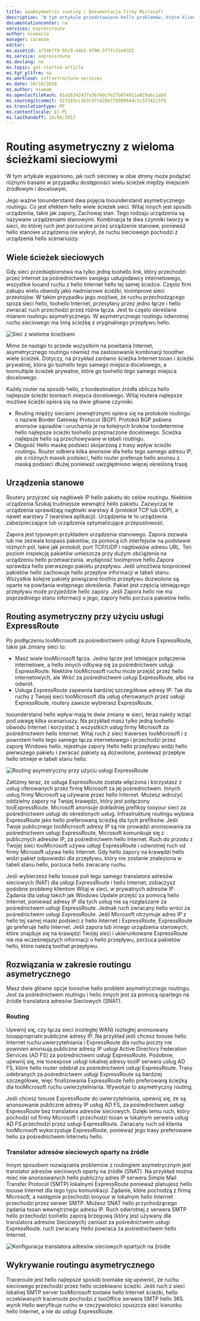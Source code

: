 ```yaml
---
title: aaaAsymmetric routing | Dokumentacja firmy Microsoft
description: "W tym artykule przedstawiono hello problemów, które klient może sprostać asymetrycznego routingu w sieci z wielu docelowego tooa łącza."
documentationcenter: na
services: expressroute
author: osamazia
manager: carmonm
editor: 
ms.assetid: a754bff9-95c9-44b5-9796-377fc21e8322
ms.service: expressroute
ms.devlang: na
ms.topic: get-started-article
ms.tgt_pltfrm: na
ms.workload: infrastructure-services
ms.date: 10/10/2016
ms.author: osamam
ms.openlocfilehash: 01a16242437a3674dcfe27b074911a829a6c1abd
ms.sourcegitcommit: 523283cc1b3c37c428e77850964dc1c33742c5f0
ms.translationtype: MT
ms.contentlocale: pl-PL
ms.lasthandoff: 10/06/2017
---
```

# <a name="asymmetric-routing-with-multiple-network-paths"></a>Routing asymetryczny z wieloma ścieżkami sieciowymi
W tym artykule wyjaśniono, jak ruch sieciowy w obie strony może podążać różnymi trasami w przypadku dostępności wielu ścieżek między miejscem źródłowym i docelowym.

Jego ważne toounderstand dwa pojęcia toounderstand asymetrycznego routingu. Co jest efektem hello wiele ścieżek sieci. Witaj innych jest sposób urządzenia, takie jak zapory, Zachowaj stan. Tego rodzaju urządzenia są nazywane urządzeniami stanowymi. Kombinacja te dwa czynniki tworzy w sieci, do której ruch jest porzucone przez urządzenie stanowe, ponieważ hello stanowe urządzenia nie wykrył, że ruchu sieciowego pochodzi z urządzenia hello scenariuszy.

## <a name="multiple-network-paths"></a>Wiele ścieżek sieciowych
Gdy sieci przedsiębiorstwa ma tylko jedną toohello link, który przechodzi przez Internet za pośrednictwem swojego usługodawcy internetowego, wszystkie tooand ruchu z hello Internet hello tej samej ścieżce. Często firm zakupu wielu obwody jako nadmiarowe ścieżki, tooimprove sieci przestojów. W takim przypadku jego możliwe, że ruchu przechodzącego spoza sieci hello, toohello Internet, przesyłany przez jedno łącze i hello zwracać ruch przechodzi przez różne łącza. Jest to często określane mianem routingu asymetrycznego. W asymetrycznego routingu odwrotnej ruchu sieciowego ma inną ścieżkę z oryginalnego przepływu hello.

![Sieć z wieloma ścieżkami](./media/expressroute-asymmetric-routing/AsymmetricRouting3.png)

Mimo że nastąpi to przede wszystkim na powitania Internet, asymetrycznego routingu również ma zastosowanie kombinacji tooother wiele ścieżek. Dotyczy, na przykład zarówno ścieżka Internet tooan i ścieżki prywatnej, która go toohello tego samego miejsca docelowego, a toomultiple ścieżek prywatne, które go toohello tego samego miejsca docelowego.

Każdy router na sposób hello, z toodestination źródła oblicza hello najlepsze ścieżki tooreach miejsca docelowego. Witaj routera najlepsze możliwe ścieżki opiera się na dwie główne czynniki:

* Routing między sieciami zewnętrznymi opiera się na protokole routingu o nazwie Border Gateway Protocol (BGP). Protokół BGP pobiera anonsów sąsiadów i uruchamia je na kolejnych kroków toodetermine hello najlepsze ścieżki toohello przeznaczone docelowego. Ścieżka najlepsze hello są przechowywane w tabeli routingu.
* Długość Hello maskę podsieci skojarzoną z trasy wpływ ścieżki routingu. Router odbiera kilka anonsów dla hello tego samego adresu IP, ale o różnych masek podsieci, hello router preferuje hello anonsu z maską podsieci dłużej ponieważ uwzględniono więcej określoną trasę.

## <a name="stateful-devices"></a>Urządzenia stanowe
Routery przyjrzeć się nagłówek IP hello pakietu do celów routingu. Niektóre urządzenia Szukaj trudniejsze wewnątrz hello pakietu. Zazwyczaj te urządzenia sprawdzają nagłówki warstwy 4 (protokół TCP lub UDP), a nawet warstwy 7 (warstwa aplikacji). Urządzenia te to urządzenia zabezpieczające lub urządzenia optymalizujące przepustowość. 

Zapora jest typowym przykładem urządzenia stanowego. Zapora zezwala lub nie zezwala toopass pakietów, za pomocą ich interfejsów na podstawie różnych pól, takie jak protokół, port TCP/UDP i nagłówków adresu URL. Ten poziom inspekcję pakietów umieszcza przy dużym obciążenia na urządzeniu hello przetwarzania. wydajność tooimprove hello Zapora sprawdza hello pierwszego pakietu przepływu. Jeśli umożliwia tooproceed pakietów hello zachowuje hello przepływ informacji w tabeli stanu. Wszystkie kolejne pakiety powiązane toothis przepływu dozwolone są oparte na powitania wstępnego określenia. Pakiet jest częścią istniejącego przepływu może przyjeździe hello zapory. Jeśli Zapora hello nie ma poprzedniego stanu informacji o jego, zapory hello porzuca pakietów hello.

## <a name="asymmetric-routing-with-expressroute"></a>Routing asymetryczny przy użyciu usługi ExpressRoute
Po podłączeniu tooMicrosoft za pośrednictwem usługi Azure ExpressRoute, takie jak zmiany sieci to:

* Masz wiele tooMicrosoft łącza. Jedno łącze jest istniejące połączenie internetowe, a hello innych odbywa się za pośrednictwem usługi ExpressRoute. Niektóre tooMicrosoft ruchu może przejść przez hello internetowych, ale Wróć za pośrednictwem usługi ExpressRoute, albo na odwrót.
* Usługa ExpressRoute zapewnia bardziej szczegółowe adresy IP. Tak dla ruchu z Twojej sieci tooMicrosoft dla usług oferowanych przez usługi ExpressRoute, routery zawsze wybierasz ExpressRoute.

toounderstand hello wpływ mają te dwie zmiany w sieci, teraz należy wziąć pod uwagę kilka scenariuszy. Na przykład masz tylko jedną toohello obwodu Internet i korzystać z wszystkich usług firmy Microsoft za pośrednictwem hello Internet. Witaj ruch z sieci traverses tooMicrosoft i z powrotem hello tego samego łącza internetowego i przechodzi przez zaporę Windows hello. rejestruje zapory Hello hello przepływu widzi hello pierwszego pakietu i zwracać pakiety są dozwolone, ponieważ przepływ hello istnieje w tabeli stanu hello.

![Routing asymetryczny przy użyciu usługi ExpressRoute](./media/expressroute-asymmetric-routing/AsymmetricRouting1.png)

Załóżmy teraz, że usługa ExpressRoute została włączona i korzystasz z usług oferowanych przez firmę Microsoft za jej pośrednictwem. Innych usług firmy Microsoft są używane przez hello Internet. Możesz wdrożyć oddzielny zapory na Twojej krawędzi, który jest połączony tooExpressRoute. Microsoft anonsuje dokładniej prefiksy tooyour sieci za pośrednictwem usługi do określonych usług. Infrastrukturę routingu wybiera ExpressRoute jako hello preferowaną ścieżką dla tych prefiksów. Jeśli Twoje publicznego tooMicrosoft adresy IP są nie prowadzi anonsowania za pośrednictwem usługi ExpressRoute, Microsoft komunikuje się z publicznych adresów IP, za pośrednictwem hello Internet. Ruch do przodu z Twojej sieci tooMicrosoft używa usługi ExpressRoute i odwrotnej ruch od firmy Microsoft używa hello Internet. Gdy hello zapory na krawędzi hello widzi pakiet odpowiedzi dla przepływu, który nie zostanie znaleziona w tabeli stanu hello, porzuca hello zwracany ruchu.

Jeśli wybierzesz hello toouse puli tego samego translatora adresów sieciowych (NAT) dla usługi ExpressRoute i hello Internet, zobaczysz podobne problemy klientom Witaj w sieci, w prywatnych adresów IP. Żądania dla usług takich jak Windows Update przejść za pomocą hello Internet, ponieważ adresy IP dla tych usług nie są rozgłaszane za pośrednictwem usługi ExpressRoute. Jednak ruch zwracany hello wróci za pośrednictwem usługi ExpressRoute. Jeśli Microsoft otrzymuje adres IP z hello tej samej maski podsieci z hello Internet i ExpressRoute, ExpressRoute go preferuje hello Internet. Jeśli zapora lub innego urządzenia stanowych, które znajduje się na krawędzi Twojej sieci i ukierunkowane ExpressRoute nie ma wcześniejszych informacji o hello przepływu, porzuca pakietów hello, które należą toothat przepływu.

## <a name="asymmetric-routing-solutions"></a>Rozwiązania w zakresie routingu asymetrycznego
Masz dwie główne opcje toosolve hello problem asymetrycznego routingu. Jest za pośrednictwem routingu i hello innych jest za pomocą opartego na źródle translatora adresów Sieciowych (SNAT).

### <a name="routing"></a>Routing
Upewnij się, czy łącza sieci (rozległej WAN) rozległej anonsowany tooappropriate publiczne adresy IP. Na przykład jeśli chcesz toouse hello Internet ruchu uwierzytelniania i ExpressRoute dla ruchu poczty nie powinien anonsują publiczne adresy IP usługi Active Directory Federation Services (AD FS) za pośrednictwem usługi ExpressRoute. Podobnie, upewnij się, nie tooexpose usługi lokalnej adresy tooIP serwera usług AD FS, które hello router odebrał za pośrednictwem usługi ExpressRoute. Trasy odebranych za pośrednictwem usługi ExpressRoute są bardziej szczegółowe, więc finalizowania ExpressRoute hello preferowaną ścieżką dla tooMicrosoft ruchu uwierzytelniania. Wywołuje to asymetryczny routing.

Jeśli chcesz toouse ExpressRoute do uwierzytelniania, upewnij się, że są anonsowanie publiczne adresy IP usług AD FS, za pośrednictwem usługi ExpressRoute bez translatora adresów sieciowych. Dzięki temu ruch, który pochodzi od firmy Microsoft i przechodzi tooan w lokalnym serwera usług AD FS przechodzi przez usługi ExpressRoute. Zwracany ruch od klienta tooMicrosoft wykorzystuje ExpressRoute, ponieważ jego trasy preferowane hello za pośrednictwem Internetu hello.

### <a name="source-based-nat"></a>Translator adresów sieciowych oparty na źródle
Innym sposobem rozwiązania problemów z routingiem asymetrycznym jest translator adresów sieciowych oparty na źródle (SNAT). Na przykład można mieć nie anonsowanych hello publiczny adres IP serwera Simple Mail Transfer Protocol (SMTP) lokalnymi ExpressRoute ponieważ planujesz hello toouse Internet dla tego typu komunikacji. Żądanie, które pochodzą z firmą Microsoft, a następnie przechodzi tooyour w lokalnym hello Internet przechodzi przez serwer SMTP. Możesz SNAT hello przychodzącego żądania tooan wewnętrznego adresu IP. Ruch odwrotnej z serwera SMTP hello przechodzi toohello zaporą brzegową (który jest używany dla translatora adresów Sieciowych) zamiast za pośrednictwem usługi ExpressRoute. ruch zwracany Hello powraca za pośrednictwem hello Internet.

![Konfiguracja translatora adresów sieciowych opartych na źródle](./media/expressroute-asymmetric-routing/AsymmetricRouting2.png)

## <a name="asymmetric-routing-detection"></a>Wykrywanie routingu asymetrycznego
Traceroute jest hello najlepsze sposób toomake się upewnić, że ruchu sieciowego przechodzi przez hello oczekiwano ścieżki. Jeśli ruch z sieci lokalnej SMTP server tooMicrosoft tootake hello Internet ścieżki, hello oczekiwanych traceroute pochodzi z tooOffice serwera SMTP hello 365. wynik Hello weryfikuje ruchu w rzeczywistości opuszcza sieci kierunku hello Internet, a nie do usługi ExpressRoute.

